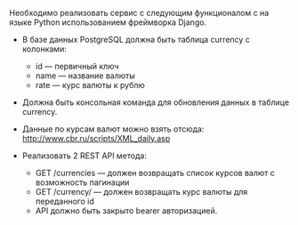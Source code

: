 Необходимо реализовать сервис с следующим функционалом
с на языке Python использованием фреймворка Django.
- В базе данных PostgreSQL должна быть таблица currency c колонками:
  - id — первичный ключ
  - name — название валюты
  - rate — курс валюты к рублю

- Должна быть консольная команда для обновления данных в таблице currency.

- Данные по курсам валют можно взять отсюда: http://www.cbr.ru/scripts/XML_daily.asp

- Реализовать 2 REST API метода:
  - GET /currencies — должен возвращать список курсов валют с возможность пагинации
  - GET /currency/ — должен возвращать курс валюты для переданного id
  - API должно быть закрыто bearer авторизацией.